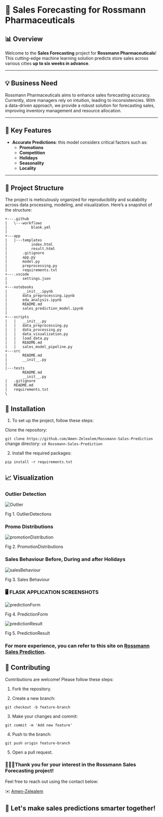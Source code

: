 # 🌟 **Sales Forecasting for Rossmann Pharmaceuticals**

## 📊 **Overview**
Welcome to the **Sales Forecasting** project for **Rossmann Pharmaceuticals**! This cutting-edge machine learning solution predicts store sales across various cities **up to six weeks in advance**. 

---

## 💡 **Business Need**
Rossmann Pharmaceuticals aims to enhance sales forecasting accuracy. Currently, store managers rely on intuition, leading to inconsistencies. With a data-driven approach, we provide a robust solution for forecasting sales, improving inventory management and resource allocation.

---

## 🔑 **Key Features**
- **Accurate Predictions**: this model considers critical factors such as:
  - **Promotions**
  - **Competition**
  - **Holidays**
  - **Seasonality**
  - **Locality**

---

## 📂 **Project Structure**
The project is meticulously organized for reproducibility and scalability across data processing, modeling, and visualization. Here’s a snapshot of the structure:

```
+---.github
|   \---workflows
|           blank.yml
| 
+---app
|   |---templates
|           index.html
|           result.html
|       .gitignore
|       app.py
|       model.py
|       preprocessing.py
|       requirements.txt 
+---.vscode
|       settings.json
|       
+---notebooks
|       __init__.ipynb
|       data_preprocessing.ipynb
|       eda_analysis.ipynb
|       README.md
|       sales_prediction_model.ipynb
|                         
+---scripts
|   |   __init__.py
|   |   data_preprocessing.py
|   |   data_processing.py
|   |   data_visualization.py
|   |   load_data.py
|   |   README.md
|   |   sales_model_pipeline.py  
+---src
|       README.md
|       __init__.py
|       
|---tests
        README.md
        __init__.py
|   .gitignore
|   README.md
|   requirements.txt
\  
```
## 🚀 **Installation**

1. To set up the project, follow these steps:

Clone the repository:

```git clone https://github.com/Amen-Zelealem/Rossmann-Sales-Prediction```
change directory: 
```cd Rossmann-Sales-Prediction```

2. Install the required packages:

```pip install -r requirements.txt```

## 📈 **Visualization**

### **Outlier Detection**

![Outlier](/screenshots/outlier.png)

Fig 1. OutlierDetections

### **Promo Distributions**

![promotionDistribution](/screenshots/promoDistribution.png)

Fig 2. PromotionDistributions

### **Sales Behaviour Before, During and after Holidays**

![salesBehaviour](/screenshots/salesBehaviour.png)

Fig 3. Sales Behaviour 

###  🖥️ **FLASK APPLICATION SCREENSHOTS**

![predictionForm](/screenshots/predictionForm.png)

Fig 4. PredictionForm

![predictionResult](/screenshots/predictionResult.png)

Fig 5. PredictionResult

### For more experience, you can refer to this site on [Rossmann Sales Prediction](https://flaskdeployment-83p9.onrender.com/).

## 🤝 Contributing

Contributions are welcome! Please follow these steps:

1. Fork the repository.
   
2. Create a new branch: 
   
```git checkout -b feature-branch ```  

3. Make your changes and commit: 

```git commit -m 'Add new feature' ```
  
4. Push to the branch:
 
```git push origin feature-branch```

5. Open a pull request.
   
### 👨🏼‍💻Thank you for your interest in the **Rossmann Sales Forecasting project**! 

Feel free to reach out using the contact below:

✉️ [Amen-Zelealem](mailto:amenzelealem@gmail.com)

## **🌟 Let's make sales predictions smarter together!**


